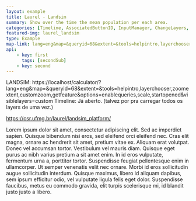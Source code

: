 ```yaml
---
layout: example
title: Laurel - Landsim
summary: Show over the time the mean population per each area.
categories: [Timeline, AssociatedButtonID, InputManager, ChangeLayers, UpdateAutomatically, Visibility]
featured-img: laurel_landsim
type: Example
map-link: lang=eng&map=&queryid=68&extent=&tools=helpintro,layerchooser,zoomextent,customzoom,getfeature&options=enablequeries,scale,startopened&visiblelayers=custom
api: 
    - key: first
      tags: [secondSub]
    - key: second
---
```

LANDSIM: https://localhost/calculator/?lang=eng&map=&queryid=68&extent=&tools=helpintro,layerchooser,zoomextent,customzoom,getfeature&options=enablequeries,scale,startopened&visiblelayers=custom
				Timeline: Já aberto. (talvez por pra carregar todos os layers de uma vez.)

https://csr.ufmg.br/laurel/landsim_platform/

Lorem ipsum dolor sit amet, consectetur adipiscing elit. Sed ac imperdiet sapien. Quisque bibendum nisi eros, sed eleifend orci eleifend nec. Cras elit magna, ornare ac hendrerit sit amet, pretium vitae ex. Aliquam erat volutpat. Donec vel accumsan tortor. Vestibulum vel mauris diam. Quisque eget purus ac nibh varius pretium a sit amet enim. In id eros vulputate, fermentum urna a, porttitor tortor. Suspendisse feugiat pellentesque enim in ullamcorper. Ut semper venenatis velit nec ornare. Morbi id eros sollicitudin augue sollicitudin interdum. Quisque maximus, libero id aliquam dapibus, sem ipsum efficitur odio, vel vulputate ligula felis eget dolor. Suspendisse faucibus, metus eu commodo gravida, elit turpis scelerisque mi, id blandit justo justo a libero.